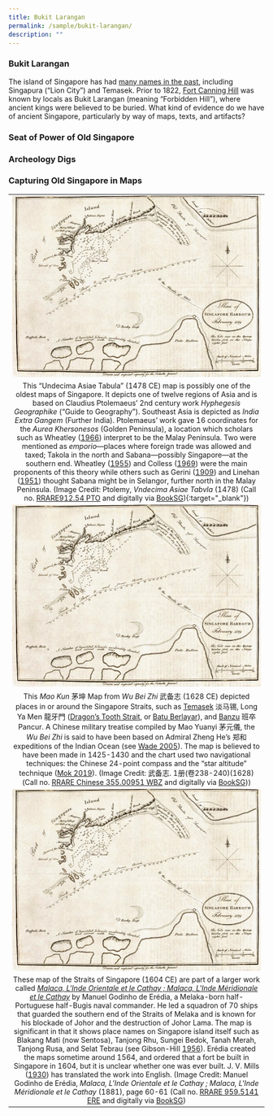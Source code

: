 ```yaml
---
title: Bukit Larangan
permalink: /sample/bukit-larangan/
description: ""
---
```

### **Bukit Larangan**

The island of Singapore has had [many names in the past](https://www.roots.gov.sg/stories-landing/stories/the-land-before-1819/the-land-before-1819), including Singapura (“Lion City”) and Temasek. Prior to 1822, [Fort Canning Hill](https://eresources.nlb.gov.sg/infopedia/articles/SIP_8_2004-12-10.html) was known by locals as Bukit Larangan (meaning “Forbidden Hill”), where ancient kings were believed to be buried. What kind of evidence do we have of ancient Singapore, particularly by way of maps, texts, and artifacts?

### **Seat of Power of Old Singapore**


### **Archeology Digs**



### **Capturing Old Singapore in Maps**

|   | 
|:--------:| 
| ![Alt text for image on Isomer site](/images/fc-plan-singapore-harbour-ross.jpg)|
| This “Undecima Asiae Tabula” (1478 CE) map is possibly one of the oldest maps of Singapore. It depicts one of twelve regions of Asia and is based on Claudius Ptolemaeus’ 2nd century work _Hyphegesis Geographike_ (“Guide to Geography”). Southeast Asia is depicted as _India Extra Gangem_ (Further India). Ptolemaeus’ work gave 16 coordinates for the _Aurea Khersonesos_ (Golden Peninsula), a location which scholars such as Wheatley ([1966](https://eservice.nlb.gov.sg/item_holding.aspx?bid=203057442)) interpret to be the Malay Peninsula. Two were mentioned as _emporio_—places where foreign trade was allowed and taxed; Takola in the north and Sabana—possibly Singapore—at the southern end. Wheatley ([1955](https://www.jstor.org/stable/621273)) and Colless ([1969](https://www.jstor.org/stable/20067728)) were the main proponents of this theory while others such as Gerini ([1909](https://eresources.nlb.gov.sg/printheritage/detail/7aba5b63-ee38-4765-937c-1ea035bf1ba2.aspx)) and Linehan ([1951](https://www.jstor.org/stable/41503002)) thought Sabana might be in Selangor, further north in the Malay Peninsula. (Image Credit: Ptolemy, _Vndecima Asiae Tabvla_ (1478) (Call no. [RRARE912.54 PTO](https://eservice.nlb.gov.sg/item_holding.aspx?bid=200143293) and digitally via [BookSG](https://eresources.nlb.gov.sg/printheritage/detail/ecec93db-7cc8-493c-98f5-53e1d6034169.aspx)){:target="_blank"}) |
| ![Alt text for image on Isomer site](/images/fc-plan-singapore-harbour-ross.jpg)|
| This _Mao Kun_ 茅坤 Map from _Wu Bei Zhi_ 武备志 (1628 CE) depicted places in or around the Singapore Straits, such as [Temasek](https://eresources.nlb.gov.sg/history/events/d24d6da6-0013-4a12-a6bc-68ad1497148e) 淡马锡, Long Ya Men 龍牙門 ([Dragon’s Tooth Strait](https://biblioasia.nlb.gov.sg/vol-10/issue-3/oct-dec-2014/dragons-tooth-strait), or [Batu Berlayar](https://www.roots.gov.sg/places/places-landing/Places/historic-sites/batu-berlayar)), and [Banzu](https://www.jstor.org/stable/41493463) 班卒 Pancur. A Chinese military treatise compiled by Mao Yuanyi 茅元儀, the _Wu Bei Zhi_ is said to have been based on Admiral Zheng He’s 郑和 expeditions of the Indian Ocean (see [Wade 2005](https://www.jstor.org/stable/41493537)). The map is believed to have been made in 1425-1430 and the chart used two navigational techniques: the Chinese 24-point compass and the “star altitude” technique ([Mok 2019](https://eresources.nlb.gov.sg/printheritage/detail/594f089e-283a-4386-b865-7c4b9e359ff3.aspx)). (Image Credit: 武备志. 1册(卷238-240)(1628) (Call no. [RRARE Chinese 355.00951 WBZ](https://eservice.nlb.gov.sg/item_holding.aspx?bid=201126833) and digitally via [BookSG](https://eresources.nlb.gov.sg/printheritage/detail/a73bab0e-5143-4dde-ae0a-99f80cbdc0a6.aspx))) |
| ![Alt text for image on Isomer site](/images/fc-plan-singapore-harbour-ross.jpg)|
| These map of the Straits of Singapore (1604 CE) are part of a larger work called _[Malaca, L'Inde Orientale et le Cathay ; Malaca, L'Inde Méridionale et le Cathay](https://eresources.nlb.gov.sg/printheritage/detail/b44dd395-4a9a-4394-a9bf-4b7745a8eb74.aspx)_ by Manuel Godinho de Erédia, a Melaka-born half-Portuguese half-Bugis naval commander. He led a squadron of 70 ships that guarded the southern end of the Straits of Melaka and is known for his blockade of Johor and the destruction of Johor Lama. The map is significant in that it shows place names on Singapore island itself such as Blakang Mati (now Sentosa), Tanjong Rhu, Sungei Bedok, Tanah Merah, Tanjong Rusa, and Selat Tebrau (see Gibson-Hill [1956](https://eservice.nlb.gov.sg/item_holding.aspx?bid=4077989)). Erédia created the maps sometime around 1564, and ordered that a fort be built in Singapore in 1604, but it is unclear whether one was ever built. J. V. Mills ([1930](https://www.jstor.org/stable/41560454)) has translated the work into English. (Image Credit: Manuel Godinho de Erédia, _Malaca, L'Inde Orientale et le Cathay ; Malaca, L'Inde Méridionale et le Cathay_ (1881), page 60-61 (Call no. [RRARE 959.5141 ERE](https://eservice.nlb.gov.sg/item_holding.aspx?bid=4403074) and digitally via [BookSG](https://eresources.nlb.gov.sg/printheritage/detail/b44dd395-4a9a-4394-a9bf-4b7745a8eb74.aspx)) |